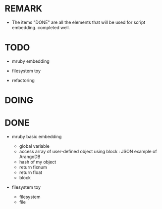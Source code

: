 # REMARK
  - The items "DONE" are all the elements that will be used for script embedding.
    completed well.

# TODO
  + mruby embedding

  + filesystem toy

  + refactoring

# DOING

# DONE
  + mruby basic embedding
    - global variable
    - access array of user-defined object using block
      : JSON example of ArangoDB
    - hash of my object
    - return fixnum
    - return float
    - block

  + filesystem toy
    - filesystem
    - file
